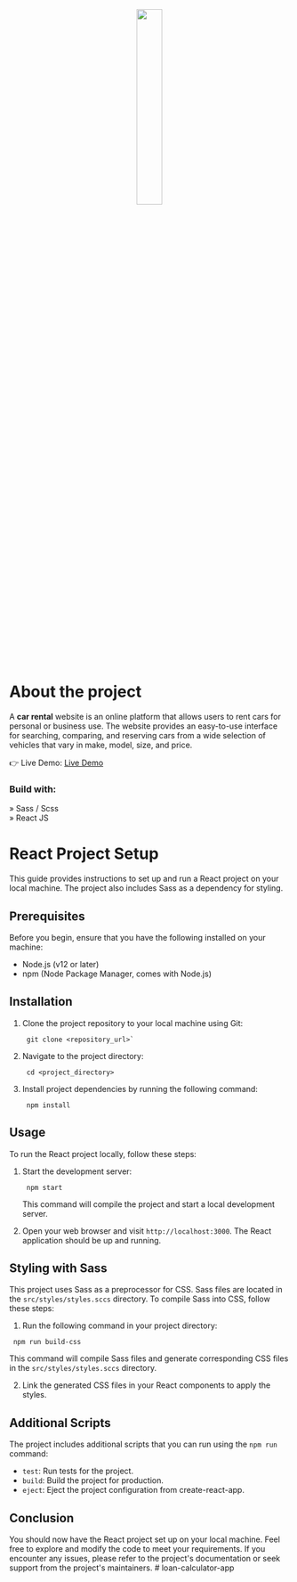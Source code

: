 <div align='center'><img style="width:30%" src='https://user-images.githubusercontent.com/105128267/218077760-5694a4ac-4e37-4de7-b31f-268ccd27400a.png'/></div>

# About the project

  <p>A <b>car rental</b> website is an online platform that allows users to rent cars for personal or business use. The website provides an easy-to-use interface for searching, comparing, and reserving cars from a wide selection of vehicles that vary in make, model, size, and price.</p>

👉 Live Demo: <a href='https://car-rental-pcexwfwvp-devrahuls.vercel.app/'>Live Demo</a>

<h3>Build with:</h3>

» Sass / Scss <br>
» React JS



# React Project Setup

This guide provides instructions to set up and run a React project on your local machine. The project also includes Sass as a dependency for styling.

## Prerequisites

Before you begin, ensure that you have the following installed on your machine:

-   Node.js (v12 or later)
-   npm (Node Package Manager, comes with Node.js)

## Installation

1.  Clone the project repository to your local machine using Git:
    ```
     git clone <repository_url>` 
    ```
2.  Navigate to the project directory:
    
    ```
     cd <project_directory>
    ``` 
    
3.  Install project dependencies by running the following command:
    
    ``` 
     npm install
    ```  
    

## Usage

To run the React project locally, follow these steps:

1.  Start the development server:

    ``` 
     npm start 
    ``` 
    This command will compile the project and start a local development server.
    
2.  Open your web browser and visit `http://localhost:3000`. The React application should be up and running.
    

## Styling with Sass

This project uses Sass as a preprocessor for CSS. Sass files are located in the `src/styles/styles.sccs` directory. To compile Sass into CSS, follow these steps:

1.  Run the following command in your project directory:
    
```
 npm run build-css
``` 


This command will compile Sass files and generate corresponding CSS files in the `src/styles/styles.sccs` directory.
    
2.  Link the generated CSS files in your React components to apply the styles.
    

## Additional Scripts

The project includes additional scripts that you can run using the `npm run` command:

-   `test`: Run tests for the project.
-   `build`: Build the project for production.
-   `eject`: Eject the project configuration from create-react-app.

## Conclusion

You should now have the React project set up on your local machine. Feel free to explore and modify the code to meet your requirements. If you encounter any issues, please refer to the project's documentation or seek support from the project's maintainers.
#   l o a n - c a l c u l a t o r - a p p  
 